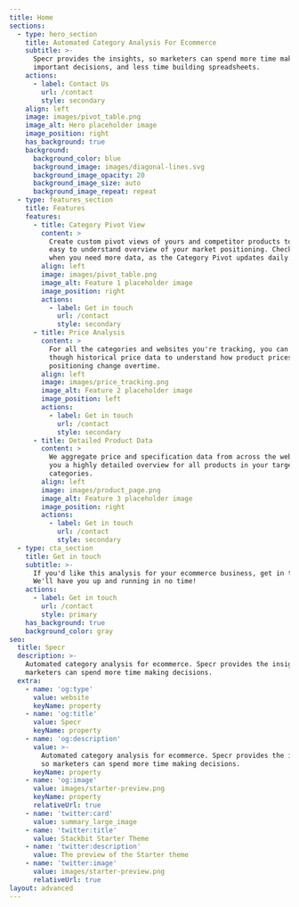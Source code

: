 ```yaml
---
title: Home
sections:
  - type: hero_section
    title: Automated Category Analysis For Ecommerce
    subtitle: >-
      Specr provides the insights, so marketers can spend more time making
      important decisions, and less time building spreadsheets.
    actions:
      - label: Contact Us
        url: /contact
        style: secondary
    align: left
    image: images/pivot_table.png
    image_alt: Hero placeholder image
    image_position: right
    has_background: true
    background:
      background_color: blue
      background_image: images/diagonal-lines.svg
      background_image_opacity: 20
      background_image_size: auto
      background_image_repeat: repeat
  - type: features_section
    title: Features
    features:
      - title: Category Pivot View
        content: >
          Create custom pivot views of yours and competitor products to get a
          easy to understand overview of your market positioning. Check back in
          when you need more data, as the Category Pivot updates daily.
        align: left
        image: images/pivot_table.png
        image_alt: Feature 1 placeholder image
        image_position: right
        actions:
          - label: Get in touch
            url: /contact
            style: secondary
      - title: Price Analysis
        content: >
          For all the categories and websites you're tracking, you can search
          though historical price data to understand how product prices and
          positioning change overtime.
        align: left
        image: images/price_tracking.png
        image_alt: Feature 2 placeholder image
        image_position: left
        actions:
          - label: Get in touch
            url: /contact
            style: secondary
      - title: Detailed Product Data
        content: >
          We aggregate price and specification data from across the web to bring
          you a highly detailed overview for all products in your target
          categories.
        align: left
        image: images/product_page.png
        image_alt: Feature 3 placeholder image
        image_position: right
        actions:
          - label: Get in touch
            url: /contact
            style: secondary
  - type: cta_section
    title: Get in touch
    subtitle: >-
      If you'd like this analysis for your ecommerce business, get in touch.
      We'll have you up and running in no time!
    actions:
      - label: Get in touch
        url: /contact
        style: primary
    has_background: true
    background_color: gray
seo:
  title: Specr
  description: >-
    Automated category analysis for ecommerce. Specr provides the insights, so
    marketers can spend more time making decisions.
  extra:
    - name: 'og:type'
      value: website
      keyName: property
    - name: 'og:title'
      value: Specr
      keyName: property
    - name: 'og:description'
      value: >-
        Automated category analysis for ecommerce. Specr provides the insights,
        so marketers can spend more time making decisions.
      keyName: property
    - name: 'og:image'
      value: images/starter-preview.png
      keyName: property
      relativeUrl: true
    - name: 'twitter:card'
      value: summary_large_image
    - name: 'twitter:title'
      value: Stackbit Starter Theme
    - name: 'twitter:description'
      value: The preview of the Starter theme
    - name: 'twitter:image'
      value: images/starter-preview.png
      relativeUrl: true
layout: advanced
---
```

